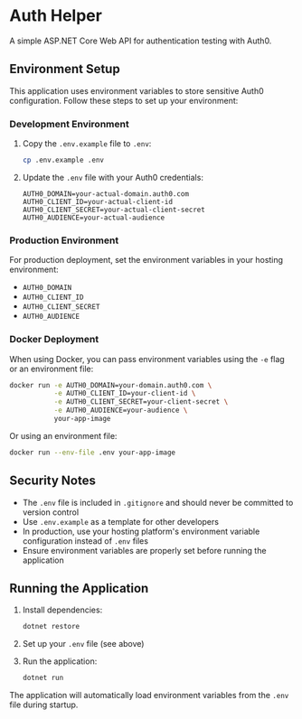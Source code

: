# Auth Helper

A simple ASP.NET Core Web API for authentication testing with Auth0.

## Environment Setup

This application uses environment variables to store sensitive Auth0 configuration. Follow these steps to set up your environment:

### Development Environment

1. Copy the `.env.example` file to `.env`:

   ```bash
   cp .env.example .env
   ```

2. Update the `.env` file with your Auth0 credentials:
   ```
   AUTH0_DOMAIN=your-actual-domain.auth0.com
   AUTH0_CLIENT_ID=your-actual-client-id
   AUTH0_CLIENT_SECRET=your-actual-client-secret
   AUTH0_AUDIENCE=your-actual-audience
   ```

### Production Environment

For production deployment, set the environment variables in your hosting environment:

- `AUTH0_DOMAIN`
- `AUTH0_CLIENT_ID`
- `AUTH0_CLIENT_SECRET`
- `AUTH0_AUDIENCE`

### Docker Deployment

When using Docker, you can pass environment variables using the `-e` flag or an environment file:

```bash
docker run -e AUTH0_DOMAIN=your-domain.auth0.com \
           -e AUTH0_CLIENT_ID=your-client-id \
           -e AUTH0_CLIENT_SECRET=your-client-secret \
           -e AUTH0_AUDIENCE=your-audience \
           your-app-image
```

Or using an environment file:

```bash
docker run --env-file .env your-app-image
```

## Security Notes

- The `.env` file is included in `.gitignore` and should never be committed to version control
- Use `.env.example` as a template for other developers
- In production, use your hosting platform's environment variable configuration instead of `.env` files
- Ensure environment variables are properly set before running the application

## Running the Application

1. Install dependencies:

   ```bash
   dotnet restore
   ```

2. Set up your `.env` file (see above)

3. Run the application:
   ```bash
   dotnet run
   ```

The application will automatically load environment variables from the `.env` file during startup.
